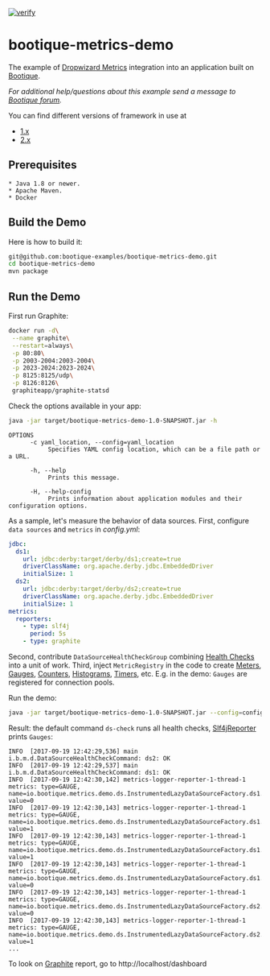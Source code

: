 [![verify](https://github.com/bootique-examples/bootique-metrics-demo/actions/workflows/verify.yml/badge.svg)](https://github.com/bootique-examples/bootique-metrics-demo/actions/workflows/verify.yml)
# bootique-metrics-demo

The example of [Dropwizard Metrics](http://metrics.dropwizard.io/3.2.3/) integration into an application built on [Bootique](https://bootique.io).

*For additional help/questions about this example send a message to     
[Bootique forum](https://groups.google.com/forum/#!forum/bootique-user).*

You can find different versions of framework in use at
* [1.x](https://github.com/bootique-examples/bootique-metrics-demo/tree/1.x)
* [2.x](https://github.com/bootique-examples/bootique-metrics-demo/tree/2.x)
   
## Prerequisites
      
    * Java 1.8 or newer.
    * Apache Maven.
    * Docker
      
## Build the Demo
      
Here is how to build it:
```bash
git@github.com:bootique-examples/bootique-metrics-demo.git
cd bootique-metrics-demo
mvn package
```

## Run the Demo 

First run Graphite:

```bash
docker run -d\
 --name graphite\
 --restart=always\
 -p 80:80\
 -p 2003-2004:2003-2004\
 -p 2023-2024:2023-2024\
 -p 8125:8125/udp\
 -p 8126:8126\
 graphiteapp/graphite-statsd
```

Check the options available in your app:
```bash
java -jar target/bootique-metrics-demo-1.0-SNAPSHOT.jar -h  
```
```
OPTIONS
      -c yaml_location, --config=yaml_location
           Specifies YAML config location, which can be a file path or a URL.

      -h, --help
           Prints this message.

      -H, --help-config
           Prints information about application modules and their configuration options.
```
As a sample, let's measure the behavior of data sources. First, configure `data sources` and `metrics` in *config.yml*:
```yaml
jdbc:
  ds1:
    url: jdbc:derby:target/derby/ds1;create=true
    driverClassName: org.apache.derby.jdbc.EmbeddedDriver
    initialSize: 1
  ds2:
    url: jdbc:derby:target/derby/ds2;create=true
    driverClassName: org.apache.derby.jdbc.EmbeddedDriver
    initialSize: 1
metrics:
  reporters:
    - type: slf4j
      period: 5s
    - type: graphite
```
Second, contribute `DataSourceHealthCheckGroup` combining [Health Checks](http://metrics.dropwizard.io/3.2.3/manual/healthchecks.html)
into a unit of work. 
Third, inject `MetricRegistry` in the code to create [Meters](http://metrics.dropwizard.io/3.1.0/getting-started/#meters), 
[Gauges](http://metrics.dropwizard.io/3.2.3/manual/core.html#gauges), 
[Counters](http://metrics.dropwizard.io/3.1.0/getting-started/#counters), [Histograms](http://metrics.dropwizard.io/3.1.0/getting-started/#histograms), 
[Timers](http://metrics.dropwizard.io/3.1.0/getting-started/#timers), etc. E.g. in the demo:
`Gauges` are registered for connection pools. 

Run the demo: 
```bash
java -jar target/bootique-metrics-demo-1.0-SNAPSHOT.jar --config=config.yml 
```
Result: the default command `ds-check` runs all health checks, [Slf4jReporter](http://metrics.dropwizard.io/3.1.0/manual/core/#man-core-reporters-slf4j) 
prints `Gauges`:
```
INFO  [2017-09-19 12:42:29,536] main i.b.m.d.DataSourceHealthCheckCommand: ds2: OK
INFO  [2017-09-19 12:42:29,537] main i.b.m.d.DataSourceHealthCheckCommand: ds1: OK
INFO  [2017-09-19 12:42:30,142] metrics-logger-reporter-1-thread-1 metrics: type=GAUGE, name=io.bootique.metrics.demo.ds.InstrumentedLazyDataSourceFactory.ds1.active, value=0
INFO  [2017-09-19 12:42:30,143] metrics-logger-reporter-1-thread-1 metrics: type=GAUGE, name=io.bootique.metrics.demo.ds.InstrumentedLazyDataSourceFactory.ds1.idle, value=1
INFO  [2017-09-19 12:42:30,143] metrics-logger-reporter-1-thread-1 metrics: type=GAUGE, name=io.bootique.metrics.demo.ds.InstrumentedLazyDataSourceFactory.ds1.size, value=1
INFO  [2017-09-19 12:42:30,143] metrics-logger-reporter-1-thread-1 metrics: type=GAUGE, name=io.bootique.metrics.demo.ds.InstrumentedLazyDataSourceFactory.ds1.waiting, value=0
INFO  [2017-09-19 12:42:30,143] metrics-logger-reporter-1-thread-1 metrics: type=GAUGE, name=io.bootique.metrics.demo.ds.InstrumentedLazyDataSourceFactory.ds2.active, value=0
INFO  [2017-09-19 12:42:30,143] metrics-logger-reporter-1-thread-1 metrics: type=GAUGE, name=io.bootique.metrics.demo.ds.InstrumentedLazyDataSourceFactory.ds2.idle, value=1
...
```

To look on [Graphite](http://graphiteapp.org) report, go to http://localhost/dashboard








    
    






        
        
     